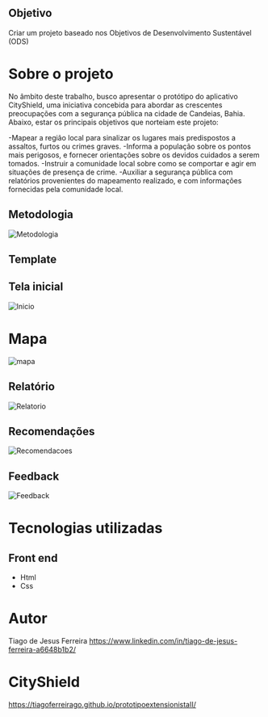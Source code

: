 ## Objetivo
Criar um projeto baseado nos Objetivos de Desenvolvimento Sustentável (ODS)
# Sobre o projeto
No âmbito deste trabalho, busco apresentar o protótipo do aplicativo CityShield, uma iniciativa concebida para abordar as crescentes preocupações com a segurança pública na cidade de Candeias, Bahia. Abaixo, estar os principais objetivos que norteiam este projeto:

-Mapear a região local para sinalizar os lugares mais predispostos a assaltos, furtos ou crimes graves.
-Informa a população sobre os pontos mais perigosos, e fornecer orientações sobre os devidos cuidados a serem tomados.
-Instruir a comunidade local sobre como se comportar e agir em situações de presença de crime.
-Auxiliar a segurança pública com relatórios provenientes do mapeamento realizado, e com informações fornecidas pela comunidade local.

## Metodologia
![Metodologia](https://github.com/TiagoFerreirago/Repositoryphoto/blob/main/categoria.png)

## Template
## Tela inicial
![Inicio](https://github.com/TiagoFerreirago/arqwork/blob/main/Inicio.png)

# Mapa
![mapa](https://github.com/TiagoFerreirago/arqwork/blob/main/Mapa.png)

## Relatório
![Relatorio](https://github.com/TiagoFerreirago/arqwork/blob/main/Relatorio.png)

## Recomendações
![Recomendacoes](https://github.com/TiagoFerreirago/arqwork/blob/main/Recomenda%C3%A7%C3%B5es.png)

## Feedback
![Feedback](https://github.com/TiagoFerreirago/arqwork/blob/main/Feedback.png)

# Tecnologias utilizadas
## Front end
- Html
- Css

# Autor
Tiago de Jesus Ferreira
https://www.linkedin.com/in/tiago-de-jesus-ferreira-a6648b1b2/

# CityShield
https://tiagoferreirago.github.io/prototipoextensionistaII/
